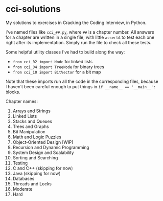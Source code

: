# cci-solutions
My solutions to exercises in Cracking the Coding Interview, in Python.

I've named files like `cci_##.py`, where `##` is a chapter number. All answers for a chapter are written in a single file, with little `assert`s to test each one right after its implementation. Simply run the file to check all these tests.

Some helpful utility classes I've had to build along the way:
- `from cci_02 import Node` for linked lists
- `from cci_04 import TreeNode` for binary trees
- `from cci_10 import BitVector` for a bit map

Note that these imports run all the code in the corresponding files, because I haven't been careful enough to put things in `if __name__ == '__main__':` blocks.

Chapter names:
1. Arrays and Strings
2. Linked Lists
3. Stacks and Queues
4. Trees and Graphs
5. Bit Manipulation
6. Math and Logic Puzzles
7. Object-Oriented Design [WIP]
8. Recursion and Dynamic Programming
9. System Design and Scalability
10. Sorting and Searching
11. Testing
12. C and C++ (skipping for now)
13. Java (skipping for now)
14. Databases
15. Threads and Locks
16. Moderate
17. Hard